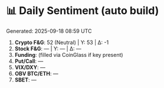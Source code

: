 # 📊 Daily Sentiment (auto build)
Generated: 2025-09-18 08:59 UTC

1) **Crypto F&G**: 52 (Neutral) | Y: 53 | Δ: -1
2) **Stock F&G**: — | Y: — | Δ: —
3) **Funding**: (filled via CoinGlass if key present)
4) **Put/Call**: —
5) **VIX/DXY**: —
6) **OBV BTC/ETH**: —
7) **SBET**: —
